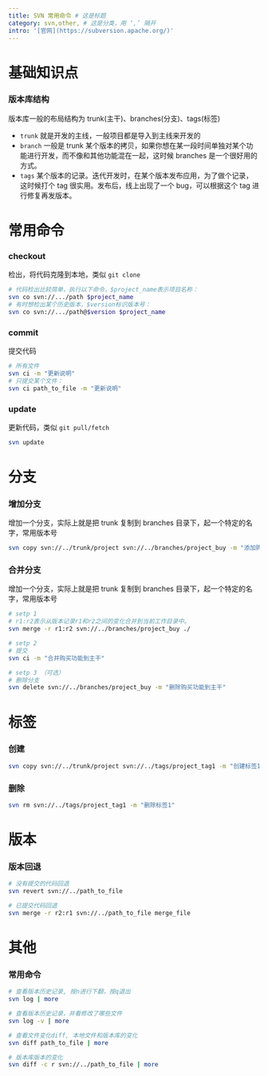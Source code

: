 ```yaml
---
title: SVN 常用命令 # 这是标题
category: svn,other, # 这是分类，用 ‘,’ 隔开
intro: '[官网](https://subversion.apache.org/)'
---
```


# 基础知识点

### 版本库结构

版本库一般的布局结构为 trunk(主干)、branches(分支)、tags(标签)

- `trunk` 就是开发的主线，一般项目都是导入到主线来开发的
- `branch` 一般是 trunk 某个版本的拷贝，如果你想在某一段时间单独对某个功能进行开发，而不像和其他功能混在一起，这时候 branches 是一个很好用的方式。
- `tags` 某个版本的记录。迭代开发时，在某个版本发布应用，为了做个记录，这时候打个 tag 很实用。发布后，线上出现了一个 bug，可以根据这个 tag 进行修复再发版本。

# 常用命令

### checkout

检出，将代码克隆到本地，类似 `git clone`

```bash
# 代码检出比较简单，执行以下命令，$project_name表示项目名称：
svn co svn://.../path $project_name
# 有时想检出某个历史版本，$version标识版本号：
svn co svn://.../path@$version $project_name
```

### commit

提交代码

```bash
# 所有文件
svn ci -m "更新说明"
# 只提交某个文件：
svn ci path_to_file -m "更新说明"
```

### update

更新代码，类似 `git pull/fetch`

```bash
svn update
```

# 分支

### 增加分支

增加一个分支，实际上就是把 trunk 复制到 branches 目录下，起一个特定的名字，常用版本号

```bash
svn copy svn://../trunk/project svn://../branches/project_buy -m "添加购买功能分支"
```

### 合并分支

增加一个分支，实际上就是把 trunk 复制到 branches 目录下，起一个特定的名字，常用版本号

```bash
# setp 1
# r1:r2表示从版本记录r1和r2之间的变化合并到当前工作目录中。
svn merge -r r1:r2 svn://../branches/project_buy ./

# setp 2
# 提交
svn ci -m "合并购买功能到主干"

# setp 3 （可选）
# 删除分支
svn delete svn://../branches/project_buy -m "删除购买功能到主干"
```

# 标签

### 创建

```bash
svn copy svn://../trunk/project svn://../tags/project_tag1 -m "创建标签1"
```

### 删除

```bash
svn rm svn://../tags/project_tag1 -m "删除标签1"
```

# 版本

### 版本回退

```bash
# 没有提交的代码回退
svn revert svn://../path_to_file

# 已提交代码回退
svn merge -r r2:r1 svn://../path_to_file merge_file
```

# 其他

### 常用命令

```bash
# 查看版本历史记录, 按n进行下翻，按q退出
svn log | more

# 查看版本历史记录，并看修改了哪些文件
svn log -v | more

# 查看文件变化diff, 本地文件和版本库的变化
svn diff path_to_file | more

# 版本库版本的变化
svn diff -c r svn://../path_to_file | more
```
